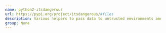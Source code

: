 ```yaml
---
name: python2-itsdangerous
url: https://pypi.org/project/itsdangerous/#files
description: Various helpers to pass data to untrusted environments and back.
group: None
---
```

